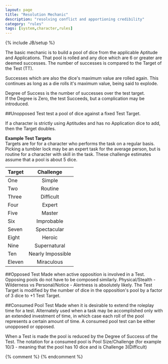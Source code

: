 ```yaml
---
layout: page
title: "Resolution Mechanic"
description: "resolving conflict and apportioning credibility"
category: "rules"
tags: [system,character,rules]
---
```

{% include JB/setup %}

The basic mechanic is to build a pool of dice from the applicable Aptitude and Applications. That pool is rolled and any dice which are 6 or greater are deemed successes. The number of successes is compared to the Target of the Test (TT).

Successes which are also the dice\'s maximum value are rolled again. This continues as long as a die rolls it\'s maximum value, being said to explode.

Degree of Success is the number of successes over the test target.  
If the Degree is Zero, the test Succeeds, but a complication may be introduced.  

##Unopposed Test
test a pool of dice against a fixed Test Target. 

If a character is strictly using Aptitudes and has no Application dice to add, then the Target doubles.

**Example Test Targets**  
Targets are for for a character who performs the task on a regular basis. Picking a tumbler lock may be an expert task for the average person, but is routine for a character with skill in the task. These challenge estimates assume that a pool is about 5 dice.

|Target|Challenge|
|---|:---:|
|One     |Simple
|Two     |Routine
|Three   |Difficult
|Four    |Expert
|Five    |Master
|Six     |Improbable
|Seven   |Spectacular
|Eight   |Heroic
|Nine    |Supernatural
|Ten     |Nearly Impossible
|Eleven  |Miraculous


##Opposed Test
Made when active opposition is involved in a Test. Opposing pools do not have to be composed similarly. Physical/Stealth - Wilderness vs Personal/Notice - Alertness is absolutely likely.  The Test Target is modified by the number of dice in the opposition's pool by a factor of 3 dice to +1 Test Target.


##Consumed Pool Test
Made when it is desirable to extend the roleplay time for a test. Alternately used when a task may be accomplished only with an extended investment of time, in which case each roll of the pool represents a certain amount of time. A consumed pool test can be either unopposed or opposed.

When a Test is made the pool is reduced by the Degree of Success of the Test. The notation for a consumed pool is Pool Size/Challenge (for example 10/3 - meaning that the pool has 10 dice and is Challenge 3(Difficult)

{% comment %} <!--vim: set wrap ts=8 tw=0 fileencoding=utf-8 filetype=markdown :--> {% endcomment %}
